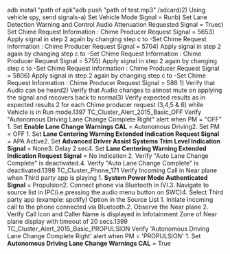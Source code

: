 adb install "path of apk"adb push "path of test.mp3" /sdcard/2) Using vehicle spy, send signals-a) Set Vehicle Mode Signal = Runb) Set Lane Detection Warning and Control Audio Attenuation Requested Signal = Truec) Set Chime Request Information : Chime Producer Request Signal = 5653) Apply signal in step 2 again by changing step c to -Set Chime Request Information : Chime Producer Request Signal = 5704) Apply signal in step 2 again by changing step c to -Set Chime Request Information : Chime Producer Request Signal = 5755) Apply signal in step 2 again by changing step c to -Set Chime Request Information : Chime Producer Request Signal = 5806) Apply signal in step 2 again by changing step c to -Set Chime Request Information : Chime Producer Request Signal = 586 1) Verify that Audio can be heard2) Verify that Audio changes to almost mute on applying the signal and recovers back to normal3) Verify expected results as in expected results 2 for each Chime producer request (3,4,5 & 6) while Vehicle is in Run mode.1397 TC_Cluster_Alert_2015_Basic_OFF Verify "Autonomous Driving Lane Change Complete Right" alert when PM = "OFF" 1. Set **Enable Lane Change Warnings CAL** = Autonomous Driving2. Set PM = OFF 1. Set **Lane Centering Warning Extended Indication Request Signal** = APA Active2. Set **Advanced Driver Assist Systems Trim Level Indication Signal** = None3. Delay 2 sec4. Set **Lane Centering Warning Extended Indication Request Signal** = No Indication 2. Verify "Auto Lane Change Complete" is deactivated.4. Verify "Auto Lane Change Complete" is deactivated.1398 TC_Cluster_Phone_171 Verify Incoming Call in Near plane when Third party app is playing 1. **System Power Mode Authenticated Signal** = Propulsion2. Connect phone via Bluetooth in IVI.3. Navigate to source list in IPC(i.e.pressing the audio menu button on SWC)4. Select Third party app (example: spotify) Option in the Source List 1. Initiate Incoming call to the phone connected via Bluetooth.2. Observe the Near plane 2. Verify Call Icon and Caller Name is displayed in Infotainment Zone of Near plane display with timeout of 20 secs.1399 TC_Cluster_Alert_2015_Basic_PROPULSION Verify 'Autonomous Driving Lane Change Complete Right' alert when PM = 'PROPULSION' 1. Set **Autonomous Driving Lane Change Warnings CAL** = True